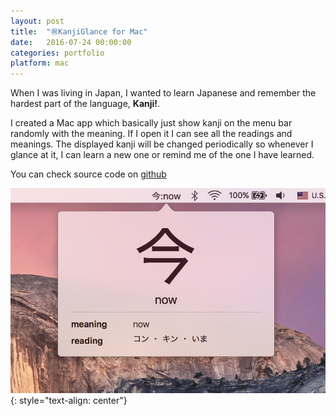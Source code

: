 ```yaml
---
layout: post
title:  "㊗️KanjiGlance for Mac"
date:   2016-07-24 00:00:00
categories: portfolio
platform: mac
---
```


When I was living in Japan, I wanted to learn Japanese and remember the hardest part of the language, **Kanji!**.

I created a Mac app which basically just show kanji on the menu bar randomly with the meaning. If I open it I can see all the readings and meanings. The displayed kanji will be changed periodically so whenever I glance at it, I can learn a new one or remind me of the one I have learned.

You can check source code on [github](https://github.com/zoonooz/KanjiGlance)

![image](/img/portfolio/kanjiglance.jpg)
{: style="text-align: center"}
